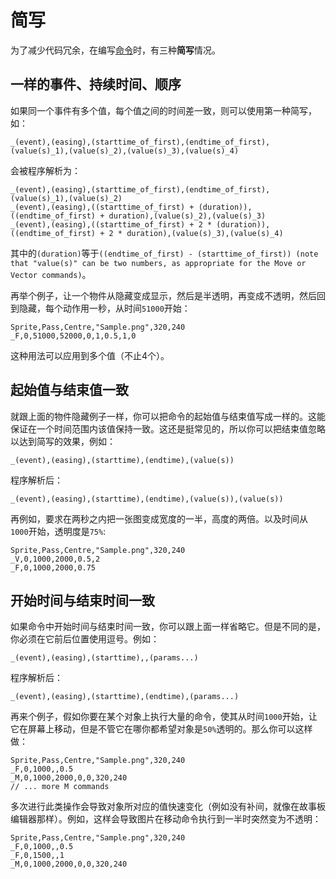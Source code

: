# 简写

为了减少代码冗余，在编写[命令](/wiki/Storyboard_Scripting/Commands)时，有三种**简写**情况。

## 一样的事件、持续时间、顺序

如果同一个事件有多个值，每个值之间的时间差一致，则可以使用第一种简写，如：

`_(event),(easing),(starttime_of_first),(endtime_of_first),(value(s)_1),(value(s)_2),(value(s)_3),(value(s)_4)`

会被程序解析为：

```
_(event),(easing),(starttime_of_first),(endtime_of_first),(value(s)_1),(value(s)_2)
_(event),(easing),((starttime_of_first) + (duration)),((endtime_of_first) + duration),(value(s)_2),(value(s)_3)
_(event),(easing),((starttime_of_first) + 2 * (duration)),((endtime_of_first) + 2 * duration),(value(s)_3),(value(s)_4)
```

其中的`(duration)`等于`((endtime_of_first) - (starttime_of_first)) (note that "value(s)" can be two numbers, as appropriate for the Move or Vector commands)`。

再举个例子，让一个物件从隐藏变成显示，然后是半透明，再变成不透明，然后回到隐藏，每个动作用一秒，从时间`51000`开始：

```
Sprite,Pass,Centre,"Sample.png",320,240
_F,0,51000,52000,0,1,0.5,1,0
```

这种用法可以应用到多个值（不止4个）。

## 起始值与结束值一致

就跟上面的物件隐藏例子一样，你可以把命令的起始值与结束值写成一样的。这能保证在一个时间范围内该值保持一致。这还是挺常见的，所以你可以把结束值忽略以达到简写的效果，例如：

`_(event),(easing),(starttime),(endtime),(value(s))`

程序解析后：

`_(event),(easing),(starttime),(endtime),(value(s)),(value(s))`

再例如，要求在两秒之内把一张图变成宽度的一半，高度的两倍。以及时间从`1000`开始，透明度是`75%`:

```
Sprite,Pass,Centre,"Sample.png",320,240
_V,0,1000,2000,0.5,2
_F,0,1000,2000,0.75
```

## 开始时间与结束时间一致

如果命令中开始时间与结束时间一致，你可以跟上面一样省略它。但是不同的是，你必须在它前后位置使用逗号。例如：

`_(event),(easing),(starttime),,(params...)`

程序解析后：

`_(event),(easing),(starttime),(endtime),(params...)`

再来个例子，假如你要在某个对象上执行大量的命令，使其从时间`1000`开始，让它在屏幕上移动，但是不管它在哪你都希望对象是`50%`透明的。那么你可以这样做：

```
Sprite,Pass,Centre,"Sample.png",320,240
_F,0,1000,,0.5
_M,0,1000,2000,0,0,320,240
// ... more M commands
```

多次进行此类操作会导致对象所对应的值快速变化（例如没有补间，就像在故事板编辑器那样）。例如，这样会导致图片在移动命令执行到一半时突然变为不透明： 

```
Sprite,Pass,Centre,"Sample.png",320,240
_F,0,1000,,0.5
_F,0,1500,,1
_M,0,1000,2000,0,0,320,240
```
